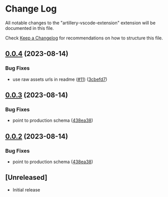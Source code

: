 # Change Log

All notable changes to the "artillery-vscode-extension" extension will be documented in this file.

Check [Keep a Changelog](http://keepachangelog.com/) for recommendations on how to structure this file.

## [0.0.4](https://github.com/artilleryio/vscode-artillery/compare/v0.0.3...v0.0.4) (2023-08-14)


### Bug Fixes

* use raw assets urls in readme ([#11](https://github.com/artilleryio/vscode-artillery/issues/11)) ([3cbefd7](https://github.com/artilleryio/vscode-artillery/commit/3cbefd720508e7abe7a9ef4bd97776a15c761145))

## [0.0.3](https://github.com/artilleryio/vscode-artillery/compare/v0.0.2...v0.0.3) (2023-08-14)


### Bug Fixes

* point to production schema ([438ea38](https://github.com/artilleryio/vscode-artillery/commit/438ea38249eee0b79cb43d11acd68b964d0f7476))

## [0.0.2](https://github.com/artilleryio/vscode-artillery/compare/vscode-artillery-v0.0.1...vscode-artillery-v0.0.2) (2023-08-14)


### Bug Fixes

* point to production schema ([438ea38](https://github.com/artilleryio/vscode-artillery/commit/438ea38249eee0b79cb43d11acd68b964d0f7476))

## [Unreleased]

- Initial release
